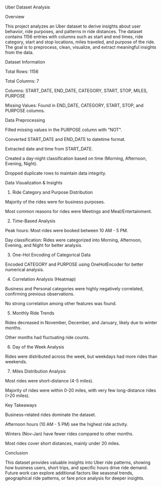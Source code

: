Uber Dataset Analysis

Overview

This project analyzes an Uber dataset to derive insights about user behavior, ride purposes, and patterns in ride distances. The dataset contains 1156 entries with columns such as start and end times, ride category, start and stop locations, miles traveled, and purpose of the ride. The goal is to preprocess, clean, visualize, and extract meaningful insights from the data.

Dataset Information

Total Rows: 1156

Total Columns: 7

Columns: START_DATE, END_DATE, CATEGORY, START, STOP, MILES, PURPOSE

Missing Values: Found in END_DATE, CATEGORY, START, STOP, and PURPOSE columns.

Data Preprocessing

Filled missing values in the PURPOSE column with "NOT".

Converted START_DATE and END_DATE to datetime format.

Extracted date and time from START_DATE.

Created a day-night classification based on time (Morning, Afternoon, Evening, Night).

Dropped duplicate rows to maintain data integrity.

Data Visualization & Insights

1. Ride Category and Purpose Distribution

Majority of the rides were for business purposes.

Most common reasons for rides were Meetings and Meal/Entertainment.

2. Time-Based Analysis

Peak hours: Most rides were booked between 10 AM - 5 PM.

Day classification: Rides were categorized into Morning, Afternoon, Evening, and Night for better analysis.

3. One-Hot Encoding of Categorical Data

Encoded CATEGORY and PURPOSE using OneHotEncoder for better numerical analysis.

4. Correlation Analysis (Heatmap)

Business and Personal categories were highly negatively correlated, confirming previous observations.

No strong correlation among other features was found.

5. Monthly Ride Trends

Rides decreased in November, December, and January, likely due to winter months.

Other months had fluctuating ride counts.

6. Day of the Week Analysis

Rides were distributed across the week, but weekdays had more rides than weekends.

7. Miles Distribution Analysis

Most rides were short-distance (4-5 miles).

Majority of rides were within 0-20 miles, with very few long-distance rides (>20 miles).

Key Takeaways

Business-related rides dominate the dataset.

Afternoon hours (10 AM - 5 PM) see the highest ride activity.

Winters (Nov-Jan) have fewer rides compared to other months.

Most rides cover short distances, mainly under 20 miles.

Conclusion

This dataset provides valuable insights into Uber ride patterns, showing how business users, short trips, and specific hours drive ride demand. Future work can explore additional factors like seasonal trends, geographical ride patterns, or fare price analysis for deeper insights.
